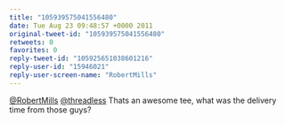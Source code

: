 ```yaml
---
title: "105939575041556480"
date: Tue Aug 23 09:48:57 +0000 2011
original-tweet-id: "105939575041556480"
retweets: 0
favorites: 0
reply-tweet-id: "105925651038601216"
reply-user-id: "15946021"
reply-user-screen-name: "RobertMills"
---
```

<a href="https://twitter.com/RobertMills">@RobertMills</a> <a href="https://twitter.com/threadless">@threadless</a> Thats an awesome tee, what was the delivery time from those guys?
